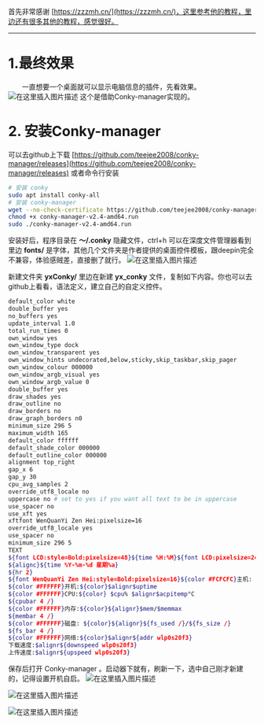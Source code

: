 首先非常感谢 [https://zzzmh.cn/](https://zzzmh.cn/)，这里参考他的教程，里边还有很多其他的教程，感觉很好。

---
#  1.最终效果
&emsp;&emsp;一直想要一个桌面就可以显示电脑信息的插件，先看效果。
![在这里插入图片描述](https://img-blog.csdnimg.cn/20191207153316888.png?x-oss-process=image/watermark,type_ZmFuZ3poZW5naGVpdGk,shadow_10,text_aHR0cHM6Ly9ibG9nLmNzZG4ubmV0L2ExNTAwNTc4NDMyMA==,size_16,color_FFFFFF,t_70)
这个是借助Conky-manager实现的。

# 2. 安装Conky-manager
可以去github上下载
[https://github.com/teejee2008/conky-manager/releases](https://github.com/teejee2008/conky-manager/releases)
或者命令行安装

```bash
# 安装 conky
sudo apt install conky-all
# 安装 conky-manager
wget --no-check-certificate https://github.com/teejee2008/conky-manager/releases/download/v2.4/conky-manager-v2.4-amd64.run
chmod +x conky-manager-v2.4-amd64.run
sudo ./conky-manager-v2.4-amd64.run
```
安装好后，程序目录在 **～/.conky** 隐藏文件，ctrl+h 可以在深度文件管理器看到
里边 **fonts/** 是字体，其他几个文件夹是作者提供的桌面控件模板，跟deepin完全不兼容，体验感贼差，直接删了就行。
![在这里插入图片描述](https://img-blog.csdnimg.cn/20191207154125230.png?x-oss-process=image/watermark,type_ZmFuZ3poZW5naGVpdGk,shadow_10,text_aHR0cHM6Ly9ibG9nLmNzZG4ubmV0L2ExNTAwNTc4NDMyMA==,size_16,color_FFFFFF,t_70#pic_center)

新建文件夹 **yxConky/**  里边在新建 **yx_conky** 文件，复制如下内容。你也可以去github上看看，语法定义，建立自己的自定义控件。

```bash
default_color white
double_buffer yes
no_buffers yes
update_interval 1.0
total_run_times 0
own_window yes
own_window_type dock
own_window_transparent yes
own_window_hints undecorated,below,sticky,skip_taskbar,skip_pager
own_window_colour 000000
own_window_argb_visual yes
own_window_argb_value 0
double_buffer yes
draw_shades yes
draw_outline no
draw_borders no
draw_graph_borders n0
minimum_size 296 5
maximum_width 165
default_color ffffff
default_shade_color 000000
default_outline_color 000000
alignment top_right
gap_x 6
gap_y 30
cpu_avg_samples 2
override_utf8_locale no
uppercase no # set to yes if you want all text to be in uppercase
use_spacer no
use_xft yes
xftfont WenQuanYi Zen Hei:pixelsize=16
override_utf8_locale yes
use_spacer no
minimum_size 296 5
TEXT
${font LCD:style=Bold:pixelsize=48}${time %H:%M}${font LCD:pixelsize=24} ${time %S}${font WenQuanYi Zen Hei:style=Bold:pixelsize=18}
${alignc}${time %Y-%m-%d 星期%a}
${hr 2}
${font WenQuanYi Zen Hei:style=Bold:pixelsize=16}${color #FCFCFC}主机: ${color}$alignr$nodename
${color #FFFFFF}开机:${color}$alignr$uptime
${color #FFFFFF}CPU:${color} $cpu% $alignr$acpitemp°C
${cpubar 4 /}
${color #FFFFFF}内存:${color}${alignr}$mem/$memmax
${membar 4 /}
${color #FFFFFF}磁盘: ${color}${alignr}${fs_used /}/${fs_size /}
${fs_bar 4 /}
${color #FFFFFF}网络:${color}$alignr${addr wlp0s20f3}
下载速度:$alignr${downspeed wlp0s20f3}
上传速度:$alignr${upspeed wlp0s20f3}
```

保存后打开 Conky-manager 。启动器下就有，刷新一下，选中自己刚才新建的，记得设置开机自启。
![在这里插入图片描述](https://img-blog.csdnimg.cn/20191207154537536.png?x-oss-process=image/watermark,type_ZmFuZ3poZW5naGVpdGk,shadow_10,text_aHR0cHM6Ly9ibG9nLmNzZG4ubmV0L2ExNTAwNTc4NDMyMA==,size_16,color_FFFFFF,t_70#pic_center)

![在这里插入图片描述](https://img-blog.csdnimg.cn/20191207154606540.png?x-oss-process=image/watermark,type_ZmFuZ3poZW5naGVpdGk,shadow_10,text_aHR0cHM6Ly9ibG9nLmNzZG4ubmV0L2ExNTAwNTc4NDMyMA==,size_16,color_FFFFFF,t_70#pic_center)

![在这里插入图片描述](https://img-blog.csdnimg.cn/20191207154650197.png#pic_center)